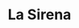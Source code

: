 ---
title: "La Sirena"
url: /madrid/la-sirena-calle-del-principe-de-vergara/
shop: alimentos congelados
---